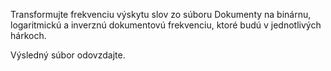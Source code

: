 Transformujte frekvenciu výskytu slov zo súboru Dokumenty na binárnu, logaritmickú a inverznú dokumentovú frekvenciu, ktoré budú v jednotlivých hárkoch.

Výsledný súbor odovzdajte.
